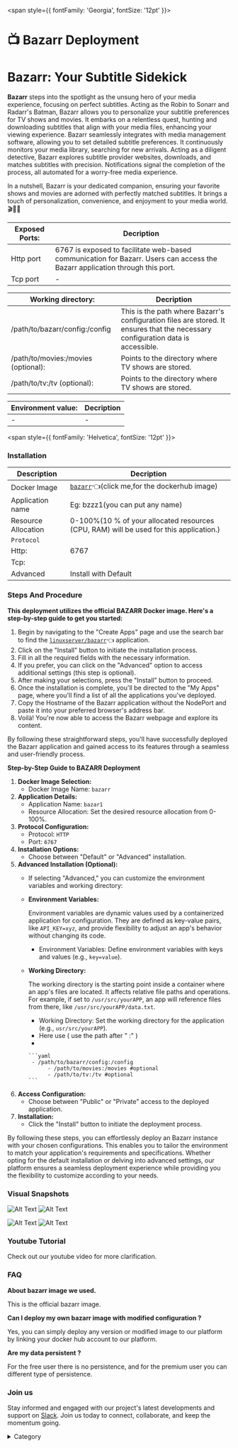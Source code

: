 
<span style={{ fontFamily: 'Georgia', fontSize: '12pt' }}>

# 📺 Bazarr Deployment

# Bazarr: Your Subtitle Sidekick

**Bazarr** steps into the spotlight as the unsung hero of your media experience, focusing on perfect subtitles. Acting as the Robin to Sonarr and Radarr's Batman, Bazarr allows you to personalize your subtitle preferences for TV shows and movies. It embarks on a relentless quest, hunting and downloading subtitles that align with your media files, enhancing your viewing experience.
Bazarr seamlessly integrates with media management software, allowing you to set detailed subtitle preferences. It continuously monitors your media library, searching for new arrivals. Acting as a diligent detective, Bazarr explores subtitle provider websites, downloads, and matches subtitles with precision. Notifications signal the completion of the process, all automated for a worry-free media experience.

In a nutshell, Bazarr is your dedicated companion, ensuring your favorite shows and movies are adorned with perfectly matched subtitles. It brings a touch of personalization, convenience, and enjoyment to your media world. 🎬🍿✨

 

|  **Exposed Ports:**    | Decription                                                                                                               | 
| --------------------- | ------                                                                                                                   | 
| Http port          |       6767 is exposed to facilitate web-based communication for Bazarr. Users can access the Bazarr application through this port.                              |
| Tcp port      |              -                                                                     | 

|  **Working directory:** | Decription                                                                                                               | 
| --------------------- | ------                                                                                                                   | 
| /path/to/bazarr/config:/config         |  This is the path  where Bazarr's configuration files are stored. It ensures that the necessary configuration data is accessible.                                  |
| /path/to/movies:/movies (optional):      |  Points to the directory where TV shows are stored.                                                                                        | 
| /path/to/tv:/tv (optional):  |  Points to the directory where TV shows are stored.                                | 


|   **Environment value:**          | Decription                                                                                                               | 
| --------------------- | ------                                                                                                                   | 
|-       |  -                              |


</span>


<span style={{ fontFamily: 'Helvetica', fontSize: '12pt' }}>

### Installation


|  Description          | Decription                                                                                                               | 
| --------------------- | ------                                                                                                                   | 
| Docker Image          |  [`bazarr`](https://hub.docker.com/r/linuxserver/bazarr)👈(click me,for the dockerhub image)                                   |
| Application name      |  Eg: bzzz1(you can put any name)                                                                                        | 
| Resource Allocation   |  0-100%(10 % of your allocated resources (CPU, RAM) will be used for this application.)                                  | 
| `Protocol`            |                                                                                                                          | 
|  Http:                | 6767                                                                                                                       |
|  Tcp:                 |                                                                                                                          | 
|    Advanced           |    Install with Default                                                                                                  |

                                                                        


### Steps And Procedure

**This deployment utilizes the official BAZARR Docker image. Here's a step-by-step guide to get you started:**

1. Begin by navigating to the "Create Apps" page and use the search bar to find the [`linuxserver/bazarr`](https://hub.docker.com/r/linuxserver/bazarr)👈 application.
2. Click on the "Install" button to initiate the installation process.
3. Fill in all the required fields with the necessary information.
4. If you prefer, you can click on the "Advanced" option to access additional settings (this step is optional).
5. After making your selections, press the "Install" button to proceed.
6. Once the installation is complete, you'll be directed to the "My Apps" page, where you'll find a list of all the applications you've deployed.
7. Copy the Hostname of the Bazarr application without the NodePort and paste it into your preferred browser's address bar.
8. Voilà! You're now able to access the Bazarr webpage and explore its content.

By following these straightforward steps, you'll have successfully deployed the Bazarr application and gained access to its features through a seamless and user-friendly process.



**Step-by-Step Guide to BAZARR Deployment**

1. **Docker Image Selection:**
   * Docker Image Name: `bazarr`
2. **Application Details:**
   * Application Name: `bazar1`
   * Resource Allocation: Set the desired resource allocation from 0-100%.
3. **Protocol Configuration:**
   * Protocol: `HTTP`
   * Port: `6767`
4. **Installation Options:**
   * Choose between "Default" or "Advanced" installation.
5. **Advanced Installation (Optional):**
   * If selecting "Advanced," you can customize the environment variables and working directory:
   *   **Environment Variables:**

       Environment variables are dynamic values used by a containerized application for configuration. They are defined as key-value pairs, like `API_KEY=xyz`, and provide flexibility to adjust an app's behavior without changing its code.

       * Environment Variables: Define environment variables with keys and values (e.g., `key=value`).
   *   **Working Directory:**

       The working directory is the starting point inside a container where an app's files are located. It affects relative file paths and operations. For example, if set to `/usr/src/yourAPP`, an app will reference files from there, like `/usr/src/yourAPP/data.txt`.

       * Working Directory: Set the working directory for the application (e.g., `usr/src/yourAPP`).
       * Here use ( use the path after   " :"  )
       *

           ```yaml
            - /path/to/bazarr/config:/config
                 - /path/to/movies:/movies #optional
                 - /path/to/tv:/tv #optional
           ```
6. **Access Configuration:**
   * Choose between "Public" or "Private" access to the deployed application.
7. **Installation:**
   * Click the "Install" button to initiate the deployment process.

By following these steps, you can effortlessly deploy an Bazarr instance with your chosen configurations. This enables you to tailor the environment to match your application's requirements and specifications. Whether opting for the default installation or delving into advanced settings, our platform ensures a seamless deployment experience while providing you the flexibility to customize according to your needs.

### Visual Snapshots

![Alt Text](/img/fe3.jpg)
![Alt Text](/img/453.jpg)

![Alt Text](/img/454.jpg)
![Alt Text](/img/err.jpg)
### Youtube Tutorial&#x20;

Check out our youtube video for more clarification.



### FAQ

**About bazarr image we used.**

This is the official bazarr image.

**Can I deploy my own bazarr image with modified configuration ?**

Yes, you can simply deploy any version or modified image to our platform by linking your docker hub account to our platform.

**Are my data persistent ?**

For the free user there is no persistence, and for the premium user you can different type of persistence.

### Join us

Stay informed and engaged with our project's latest developments and support on [Slack](https://app.slack.com/client/T04QS32JX6E/C04QKEWE146). Join us today to connect, collaborate, and keep the momentum going.

<details>

<summary>Category</summary>

Kubernetes, cloud computing, DevOps, cloud services, hosting platform, container orchestration, cloud infrastructure, cloud deployment, cloud management, cloud technology, cloud solutions , media, entertainment

</details>

</span>

